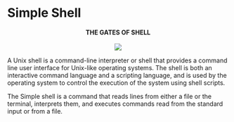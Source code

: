 # Simple Shell

<p align="center">
<b>THE GATES OF SHELL</b>
<br><br>
<img src="https://pbs.twimg.com/media/CfyCyguWEAA6JOt.jpg">
</p>

A Unix shell is a command-line interpreter or shell that provides a command line user interface for Unix-like operating systems. The shell is both an interactive command language and a scripting language, and is used by the operating system to control the execution of the system using shell scripts.

The Simple shell is a command that reads lines from either a file or the terminal, interprets them, and executes commands read from the standard input or from a file.

